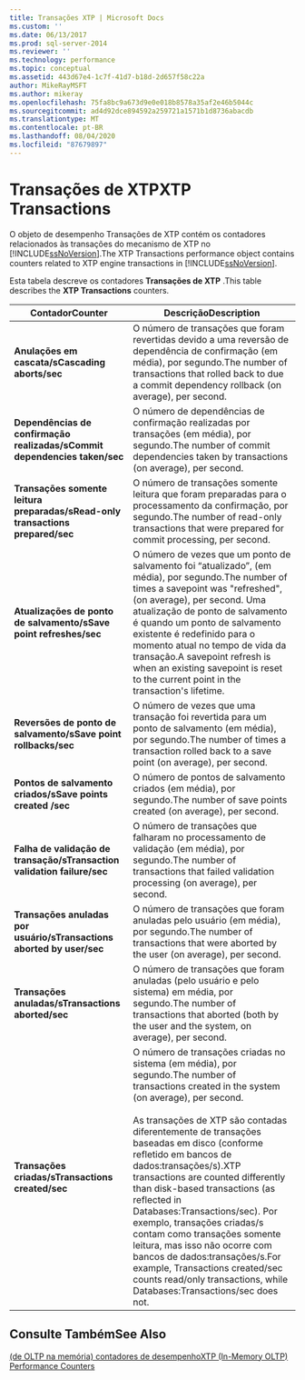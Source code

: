 ```yaml
---
title: Transações XTP | Microsoft Docs
ms.custom: ''
ms.date: 06/13/2017
ms.prod: sql-server-2014
ms.reviewer: ''
ms.technology: performance
ms.topic: conceptual
ms.assetid: 443d67e4-1c7f-41d7-b18d-2d657f58c22a
author: MikeRayMSFT
ms.author: mikeray
ms.openlocfilehash: 75fa8bc9a673d9e0e018b8578a35af2e46b5044c
ms.sourcegitcommit: ad4d92dce894592a259721a1571b1d8736abacdb
ms.translationtype: MT
ms.contentlocale: pt-BR
ms.lasthandoff: 08/04/2020
ms.locfileid: "87679897"
---
```

# <a name="xtp-transactions"></a><span data-ttu-id="de957-102">Transações de XTP</span><span class="sxs-lookup"><span data-stu-id="de957-102">XTP Transactions</span></span>
  <span data-ttu-id="de957-103">O objeto de desempenho Transações de XTP contém os contadores relacionados às transações do mecanismo de XTP no [!INCLUDE[ssNoVersion](../../includes/ssnoversion-md.md)].</span><span class="sxs-lookup"><span data-stu-id="de957-103">The XTP Transactions performance object contains counters related to XTP engine transactions in [!INCLUDE[ssNoVersion](../../includes/ssnoversion-md.md)].</span></span>  
  
 <span data-ttu-id="de957-104">Esta tabela descreve os contadores **Transações de XTP** .</span><span class="sxs-lookup"><span data-stu-id="de957-104">This table describes the **XTP Transactions** counters.</span></span>  
  
|<span data-ttu-id="de957-105">Contador</span><span class="sxs-lookup"><span data-stu-id="de957-105">Counter</span></span>|<span data-ttu-id="de957-106">Descrição</span><span class="sxs-lookup"><span data-stu-id="de957-106">Description</span></span>|  
|-------------|-----------------|  
|<span data-ttu-id="de957-107">**Anulações em cascata/s**</span><span class="sxs-lookup"><span data-stu-id="de957-107">**Cascading aborts/sec**</span></span>|<span data-ttu-id="de957-108">O número de transações que foram revertidas devido a uma reversão de dependência de confirmação (em média), por segundo.</span><span class="sxs-lookup"><span data-stu-id="de957-108">The number of transactions that rolled back to due a commit dependency rollback (on average), per second.</span></span>|  
|<span data-ttu-id="de957-109">**Dependências de confirmação realizadas/s**</span><span class="sxs-lookup"><span data-stu-id="de957-109">**Commit dependencies taken/sec**</span></span>|<span data-ttu-id="de957-110">O número de dependências de confirmação realizadas por transações (em média), por segundo.</span><span class="sxs-lookup"><span data-stu-id="de957-110">The number of commit dependencies taken by transactions (on average), per second.</span></span>|  
|<span data-ttu-id="de957-111">**Transações somente leitura preparadas/s**</span><span class="sxs-lookup"><span data-stu-id="de957-111">**Read-only transactions prepared/sec**</span></span>|<span data-ttu-id="de957-112">O número de transações somente leitura que foram preparadas para o processamento da confirmação, por segundo.</span><span class="sxs-lookup"><span data-stu-id="de957-112">The number of read-only transactions that were prepared for commit processing, per second.</span></span>|  
|<span data-ttu-id="de957-113">**Atualizações de ponto de salvamento/s**</span><span class="sxs-lookup"><span data-stu-id="de957-113">**Save point refreshes/sec**</span></span>|<span data-ttu-id="de957-114">O número de vezes que um ponto de salvamento foi “atualizado”, (em média), por segundo.</span><span class="sxs-lookup"><span data-stu-id="de957-114">The number of times a savepoint was "refreshed", (on average), per second.</span></span> <span data-ttu-id="de957-115">Uma atualização de ponto de salvamento é quando um ponto de salvamento existente é redefinido para o momento atual no tempo de vida da transação.</span><span class="sxs-lookup"><span data-stu-id="de957-115">A savepoint refresh is when an existing savepoint is reset to the current point in the transaction's lifetime.</span></span>|  
|<span data-ttu-id="de957-116">**Reversões de ponto de salvamento/s**</span><span class="sxs-lookup"><span data-stu-id="de957-116">**Save point rollbacks/sec**</span></span>|<span data-ttu-id="de957-117">O número de vezes que uma transação foi revertida para um ponto de salvamento (em média), por segundo.</span><span class="sxs-lookup"><span data-stu-id="de957-117">The number of times a transaction rolled back to a save point (on average), per second.</span></span>|  
|<span data-ttu-id="de957-118">**Pontos de salvamento criados/s**</span><span class="sxs-lookup"><span data-stu-id="de957-118">**Save points created /sec**</span></span>|<span data-ttu-id="de957-119">O número de pontos de salvamento criados (em média), por segundo.</span><span class="sxs-lookup"><span data-stu-id="de957-119">The number of save points created (on average), per second.</span></span>|  
|<span data-ttu-id="de957-120">**Falha de validação de transação/s**</span><span class="sxs-lookup"><span data-stu-id="de957-120">**Transaction validation failure/sec**</span></span>|<span data-ttu-id="de957-121">O número de transações que falharam no processamento de validação (em média), por segundo.</span><span class="sxs-lookup"><span data-stu-id="de957-121">The number of transactions that failed validation processing (on average), per second.</span></span>|  
|<span data-ttu-id="de957-122">**Transações anuladas por usuário/s**</span><span class="sxs-lookup"><span data-stu-id="de957-122">**Transactions aborted by user/sec**</span></span>|<span data-ttu-id="de957-123">O número de transações que foram anuladas pelo usuário (em média), por segundo.</span><span class="sxs-lookup"><span data-stu-id="de957-123">The number of transactions that were aborted by the user (on average), per second.</span></span>|  
|<span data-ttu-id="de957-124">**Transações anuladas/s**</span><span class="sxs-lookup"><span data-stu-id="de957-124">**Transactions aborted/sec**</span></span>|<span data-ttu-id="de957-125">O número de transações que foram anuladas (pelo usuário e pelo sistema) em média, por segundo.</span><span class="sxs-lookup"><span data-stu-id="de957-125">The number of transactions that aborted (both by the user and the system, on average), per second.</span></span>|  
|<span data-ttu-id="de957-126">**Transações criadas/s**</span><span class="sxs-lookup"><span data-stu-id="de957-126">**Transactions created/sec**</span></span>|<span data-ttu-id="de957-127">O número de transações criadas no sistema (em média), por segundo.</span><span class="sxs-lookup"><span data-stu-id="de957-127">The number of transactions created in the system (on average), per second.</span></span><br /><br /> <span data-ttu-id="de957-128">As transações de XTP são contadas diferentemente de transações baseadas em disco (conforme refletido em bancos de dados:transações/s).</span><span class="sxs-lookup"><span data-stu-id="de957-128">XTP transactions are counted differently than disk-based transactions (as reflected in Databases:Transactions/sec).</span></span> <span data-ttu-id="de957-129">Por exemplo, transações criadas/s contam como transações somente leitura, mas isso não ocorre com bancos de dados:transações/s.</span><span class="sxs-lookup"><span data-stu-id="de957-129">For example, Transactions created/sec counts read/only transactions, while Databases:Transactions/sec does not.</span></span>|  
  
## <a name="see-also"></a><span data-ttu-id="de957-130">Consulte Também</span><span class="sxs-lookup"><span data-stu-id="de957-130">See Also</span></span>  
 [<span data-ttu-id="de957-131">&#40;de OLTP na memória&#41; contadores de desempenho</span><span class="sxs-lookup"><span data-stu-id="de957-131">XTP &#40;In-Memory OLTP&#41; Performance Counters</span></span>](../../integration-services/performance/performance-counters.md)  
  
  
